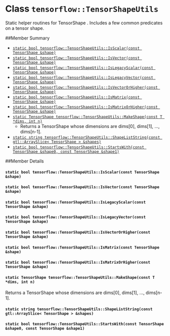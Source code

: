 # Class `tensorflow::TensorShapeUtils` <a class="md-anchor" id="AUTOGENERATED-class--tensorflow--tensorshapeutils-"></a>

Static helper routines for TensorShape . Includes a few common predicates on a tensor shape.



##Member Summary <a class="md-anchor" id="AUTOGENERATED-member-summary"></a>

* [`static bool tensorflow::TensorShapeUtils::IsScalar(const TensorShape &shape)`](#static_bool_tensorflow_TensorShapeUtils_IsScalar)
* [`static bool tensorflow::TensorShapeUtils::IsVector(const TensorShape &shape)`](#static_bool_tensorflow_TensorShapeUtils_IsVector)
* [`static bool tensorflow::TensorShapeUtils::IsLegacyScalar(const TensorShape &shape)`](#static_bool_tensorflow_TensorShapeUtils_IsLegacyScalar)
* [`static bool tensorflow::TensorShapeUtils::IsLegacyVector(const TensorShape &shape)`](#static_bool_tensorflow_TensorShapeUtils_IsLegacyVector)
* [`static bool tensorflow::TensorShapeUtils::IsVectorOrHigher(const TensorShape &shape)`](#static_bool_tensorflow_TensorShapeUtils_IsVectorOrHigher)
* [`static bool tensorflow::TensorShapeUtils::IsMatrix(const TensorShape &shape)`](#static_bool_tensorflow_TensorShapeUtils_IsMatrix)
* [`static bool tensorflow::TensorShapeUtils::IsMatrixOrHigher(const TensorShape &shape)`](#static_bool_tensorflow_TensorShapeUtils_IsMatrixOrHigher)
* [`static TensorShape tensorflow::TensorShapeUtils::MakeShape(const T *dims, int n)`](#static_TensorShape_tensorflow_TensorShapeUtils_MakeShape)
  * Returns a TensorShape whose dimensions are dims[0], dims[1], ..., dims[n-1].
* [`static string tensorflow::TensorShapeUtils::ShapeListString(const gtl::ArraySlice< TensorShape > &shapes)`](#static_string_tensorflow_TensorShapeUtils_ShapeListString)
* [`static bool tensorflow::TensorShapeUtils::StartsWith(const TensorShape &shape0, const TensorShape &shape1)`](#static_bool_tensorflow_TensorShapeUtils_StartsWith)

##Member Details <a class="md-anchor" id="AUTOGENERATED-member-details"></a>

#### `static bool tensorflow::TensorShapeUtils::IsScalar(const TensorShape &shape)` <a class="md-anchor" id="static_bool_tensorflow_TensorShapeUtils_IsScalar"></a>





#### `static bool tensorflow::TensorShapeUtils::IsVector(const TensorShape &shape)` <a class="md-anchor" id="static_bool_tensorflow_TensorShapeUtils_IsVector"></a>





#### `static bool tensorflow::TensorShapeUtils::IsLegacyScalar(const TensorShape &shape)` <a class="md-anchor" id="static_bool_tensorflow_TensorShapeUtils_IsLegacyScalar"></a>





#### `static bool tensorflow::TensorShapeUtils::IsLegacyVector(const TensorShape &shape)` <a class="md-anchor" id="static_bool_tensorflow_TensorShapeUtils_IsLegacyVector"></a>





#### `static bool tensorflow::TensorShapeUtils::IsVectorOrHigher(const TensorShape &shape)` <a class="md-anchor" id="static_bool_tensorflow_TensorShapeUtils_IsVectorOrHigher"></a>





#### `static bool tensorflow::TensorShapeUtils::IsMatrix(const TensorShape &shape)` <a class="md-anchor" id="static_bool_tensorflow_TensorShapeUtils_IsMatrix"></a>





#### `static bool tensorflow::TensorShapeUtils::IsMatrixOrHigher(const TensorShape &shape)` <a class="md-anchor" id="static_bool_tensorflow_TensorShapeUtils_IsMatrixOrHigher"></a>





#### `static TensorShape tensorflow::TensorShapeUtils::MakeShape(const T *dims, int n)` <a class="md-anchor" id="static_TensorShape_tensorflow_TensorShapeUtils_MakeShape"></a>

Returns a TensorShape whose dimensions are dims[0], dims[1], ..., dims[n-1].



#### `static string tensorflow::TensorShapeUtils::ShapeListString(const gtl::ArraySlice< TensorShape > &shapes)` <a class="md-anchor" id="static_string_tensorflow_TensorShapeUtils_ShapeListString"></a>





#### `static bool tensorflow::TensorShapeUtils::StartsWith(const TensorShape &shape0, const TensorShape &shape1)` <a class="md-anchor" id="static_bool_tensorflow_TensorShapeUtils_StartsWith"></a>




